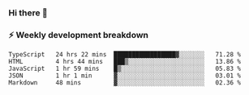 ### Hi there 👋

### ⚡ Weekly development breakdown
<!--START_SECTION:waka-->
```text
TypeScript   24 hrs 22 mins  █████████████████▓░░░░░░░   71.28 % 
HTML         4 hrs 44 mins   ███▒░░░░░░░░░░░░░░░░░░░░░   13.86 % 
JavaScript   1 hr 59 mins    █▒░░░░░░░░░░░░░░░░░░░░░░░   05.83 % 
JSON         1 hr 1 min      ▓░░░░░░░░░░░░░░░░░░░░░░░░   03.01 % 
Markdown     48 mins         ▓░░░░░░░░░░░░░░░░░░░░░░░░   02.36 % 
```
<!--END_SECTION:waka-->
<!--
**MarceloWis/MarceloWis** is a ✨ _special_ ✨ repository because its `README.md` (this file) appears on your GitHub profile.

Here are some ideas to get you started:

- 🔭 I’m currently working on ...
- 🌱 I’m currently learning ...
- 👯 I’m looking to collaborate on ...
- 🤔 I’m looking for help with ...
- 💬 Ask me about ...
- 📫 How to reach me: ...
- 😄 Pronouns: ...
- ⚡ Fun fact: ...
-->
